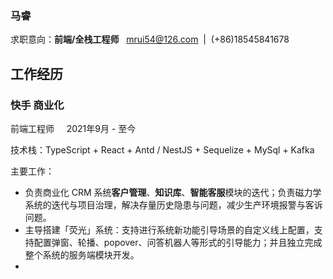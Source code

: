 ### 马睿
求职意向：**前端/全栈工程师**&nbsp;&nbsp;&nbsp;mrui54@126.com&nbsp;&nbsp;|&nbsp;&nbsp;(+86)18545841678

## 工作经历
### 快手 商业化
前端工程师 &nbsp;&nbsp;&nbsp; 2021年9月 - 至今

技术栈：TypeScript + React + Antd / NestJS + Sequelize + MySql + Kafka

主要工作：

- 负责商业化 CRM 系统**客户管理**、**知识库**、**智能客服**模块的迭代；负责磁力学系统的迭代与项目治理，解决存量历史隐患与问题，减少生产环境报警与客诉问题。
- 主导搭建「荧光」系统：支持进行系统新功能引导场景的自定义线上配置，支持配置弹窗、轮播、popover、问答机器人等形式的引导能力；并且独立完成整个系统的服务端模块开发。
- 


